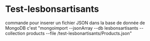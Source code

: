 # Test-lesbonsartisants 

commande pour inserer un fichier JSON dans la base de donnée de MongoDB c'est "mongoimport --jsonArray --db lesbonsartisants --collection products --file /test-lesbonartisants/Products.json"

